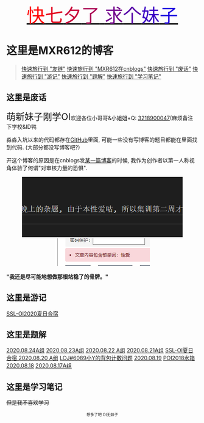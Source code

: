 
<center>
<font size="8">

[<font color="#FF0000">快</font><font color="#E3001C">七</font><font color="#C70038">夕</font><font color="#AB0054">了</font><font color="#8F0070"> </font><font color="#73008C">求</font><font color="#5700A8">个</font><font color="#3B00C4">妹</font><font color="#1F00E0">子</font>](tencent://message/?uin=3218900047&Site=&Menu=yes)
</font>
</center>

# 这里是MXR612的博客

> [快速旅行到 "友链"](//Other/友链.html)
> [快速旅行到 "MXR612在cnblogs"](https://www.cnblogs.com/mxxr)
> [快速旅行到 "废话"](#这里是废话)
> [快速旅行到 "游记"](#这里是游记)
> [快速旅行到 "题解"](#这里是题解)
> [快速旅行到 "学习笔记"](#这里是学习笔记)

## 这里是废话

<font size="5">萌新妹子刚学OI</font>欢迎各位小哥哥&小姐姐+Q: [3218900047](tencent://message/?uin=3218900047&Site=&Menu=yes)(麻烦备注下学校&ID鸭

淼淼入坑以来的代码都存在[GitHub](https://github.com/MXR612/OI-log)里面, 可能一些没有写博客的题目都能在里面找到代码. (大部分都没写博客吧?)

开这个博客的原因是在cnblogs发[某一篇博客](//Blog/2020.08.19/LOJ6089.html)的时候, 我作为创作者以第一人称视角体验了何谓"对审核力量的恐惧".

<center>

![](files/本性爱咕.png)
![](files/性爱.png)

</center>

**"我还是尽可能地想做那根站稳了的骨牌。"**

## 这里是游记

[SSL-OI2020夏日合宿](//Index/SSL-OI2020夏日合宿.html)

## 这里是题解

[2020.08.24A组](//Blog/2020.08.24/2020.08.24A.html)
[2020.08.23A组](//Blog/2020.08.23/SSL2020.08.23.html)
[2020.08.22 A组](//Blog/2020.08.22/SSL2020.08.22A.html)
[2020.08.21A组](//Blog/2020.08.21/SSLOJ2020.08.21A.html)
[SSL-OI夏日合宿 2020.08.20 A组](//Blog/2020.08.20/2020.08.20A.html)
[LOJ#6089小Y的背包计数问题](//Blog/2020.08.19/LOJ6089.html)
[2020.08.19](//Blog/2020.08.19/SSLOJ2020.08.19.html)
[POI2018水箱](//Blog/2020.08.18/POI2018水箱.html)
[2020.08.18](//Blog/2020.08.18/SSLOJ2020.08.18.html)
[2020.08.17A组](//Blog/2020.08.17/SSLOJ2020.8.17A.html)

## 这里是学习笔记

~~但是我不喜欢学习~~

<center>
<font size="1">

想多了吧 OI无妹子

</font>
</center>
